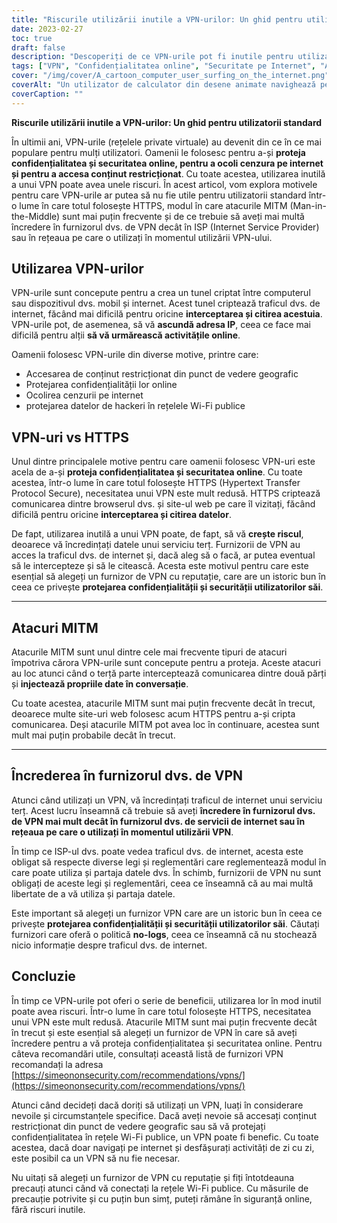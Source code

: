 ```yaml
---
title: "Riscurile utilizării inutile a VPN-urilor: Un ghid pentru utilizatorii standard"
date: 2023-02-27
toc: true
draft: false
description: "Descoperiți de ce VPN-urile pot fi inutile pentru utilizatorii standard într-o lume în care totul folosește HTTPS și cum să aveți încredere în furnizorul dvs. de VPN."
tags: ["VPN", "Confidențialitatea online", "Securitate pe Internet", "Atacuri MITM", "Rețele private virtuale", "Securitatea cibernetică", "Siguranța online", "Criptare", "HTTPS", "Protecția datelor", "Servicii ale terților", "Riscuri legate de confidențialitate", "ISP", "Conținut restricționat geografic", "Cenzura pe internet", "Wi-Fi public", "Confidențialitatea datelor", "Protecție online", "Securitate web", "Furnizori VPN"]
cover: "/img/cover/A_cartoon_computer_user_surfing_on_the_internet.png"
coverAlt: "Un utilizator de calculator din desene animate navighează pe internet, în timp ce un simbol uriaș de blocare apare pentru a proteja intimitatea utilizatorului."
coverCaption: ""
---
```


**Riscurile utilizării inutile a VPN-urilor: Un ghid pentru utilizatorii standard**

În ultimii ani, VPN-urile (rețelele private virtuale) au devenit din ce în ce mai populare pentru mulți utilizatori. Oamenii le folosesc pentru a-și **proteja confidențialitatea și securitatea online, pentru a ocoli cenzura pe internet și pentru a accesa conținut restricționat**. Cu toate acestea, utilizarea inutilă a unui VPN poate avea unele riscuri. În acest articol, vom explora motivele pentru care VPN-urile ar putea să nu fie utile pentru utilizatorii standard într-o lume în care totul folosește HTTPS, modul în care atacurile MITM (Man-in-the-Middle) sunt mai puțin frecvente și de ce trebuie să aveți mai multă încredere în furnizorul dvs. de VPN decât în ISP (Internet Service Provider) sau în rețeaua pe care o utilizați în momentul utilizării VPN-ului.

## Utilizarea VPN-urilor

VPN-urile sunt concepute pentru a crea un tunel criptat între computerul sau dispozitivul dvs. mobil și internet. Acest tunel criptează traficul dvs. de internet, făcând mai dificilă pentru oricine **interceptarea și citirea acestuia**. VPN-urile pot, de asemenea, să vă **ascundă adresa IP**, ceea ce face mai dificilă pentru alții **să vă urmărească activitățile online**.

Oamenii folosesc VPN-urile din diverse motive, printre care:

- Accesarea de conținut restricționat din punct de vedere geografic
- Protejarea confidențialității lor online
- Ocolirea cenzurii pe internet
- protejarea datelor de hackeri în rețelele Wi-Fi publice

## VPN-uri vs HTTPS

Unul dintre principalele motive pentru care oamenii folosesc VPN-uri este acela de a-și **proteja confidențialitatea și securitatea online**. Cu toate acestea, într-o lume în care totul folosește HTTPS (Hypertext Transfer Protocol Secure), necesitatea unui VPN este mult redusă. HTTPS criptează comunicarea dintre browserul dvs. și site-ul web pe care îl vizitați, făcând dificilă pentru oricine **interceptarea și citirea datelor**.

De fapt, utilizarea inutilă a unui VPN poate, de fapt, să vă **crește riscul**, deoarece vă încredințați datele unui serviciu terț. Furnizorii de VPN au acces la traficul dvs. de internet și, dacă aleg să o facă, ar putea eventual să le intercepteze și să le citească. Acesta este motivul pentru care este esențial să alegeți un furnizor de VPN cu reputație, care are un istoric bun în ceea ce privește **protejarea confidențialității și securității utilizatorilor săi**.

______

## Atacuri MITM

Atacurile MITM sunt unul dintre cele mai frecvente tipuri de atacuri împotriva cărora VPN-urile sunt concepute pentru a proteja. Aceste atacuri au loc atunci când o terță parte interceptează comunicarea dintre două părți și **injectează propriile date în conversație**.

Cu toate acestea, atacurile MITM sunt mai puțin frecvente decât în trecut, deoarece multe site-uri web folosesc acum HTTPS pentru a-și cripta comunicarea. Deși atacurile MITM pot avea loc în continuare, acestea sunt mult mai puțin probabile decât în trecut.

______

## Încrederea în furnizorul dvs. de VPN

Atunci când utilizați un VPN, vă încredințați traficul de internet unui serviciu terț. Acest lucru înseamnă că trebuie să aveți **încredere în furnizorul dvs. de VPN mai mult decât în furnizorul dvs. de servicii de internet sau în rețeaua pe care o utilizați în momentul utilizării VPN**.

În timp ce ISP-ul dvs. poate vedea traficul dvs. de internet, acesta este obligat să respecte diverse legi și reglementări care reglementează modul în care poate utiliza și partaja datele dvs. În schimb, furnizorii de VPN nu sunt obligați de aceste legi și reglementări, ceea ce înseamnă că au mai multă libertate de a vă utiliza și partaja datele.

Este important să alegeți un furnizor VPN care are un istoric bun în ceea ce privește **protejarea confidențialității și securității utilizatorilor săi**. Căutați furnizori care oferă o politică **no-logs**, ceea ce înseamnă că nu stochează nicio informație despre traficul dvs. de internet.

## Concluzie

În timp ce VPN-urile pot oferi o serie de beneficii, utilizarea lor în mod inutil poate avea riscuri. Într-o lume în care totul folosește HTTPS, necesitatea unui VPN este mult redusă. Atacurile MITM sunt mai puțin frecvente decât în trecut și este esențial să alegeți un furnizor de VPN în care să aveți încredere pentru a vă proteja confidențialitatea și securitatea online. Pentru câteva recomandări utile, consultați această listă de furnizori VPN recomandați la adresa [https://simeononsecurity.com/recommendations/vpns/](https://simeononsecurity.com/recommendations/vpns/)

Atunci când decideți dacă doriți să utilizați un VPN, luați în considerare nevoile și circumstanțele specifice. Dacă aveți nevoie să accesați conținut restricționat din punct de vedere geografic sau să vă protejați confidențialitatea în rețele Wi-Fi publice, un VPN poate fi benefic. Cu toate acestea, dacă doar navigați pe internet și desfășurați activități de zi cu zi, este posibil ca un VPN să nu fie necesar.

Nu uitați să alegeți un furnizor de VPN cu reputație și fiți întotdeauna precauți atunci când vă conectați la rețele Wi-Fi publice. Cu măsurile de precauție potrivite și cu puțin bun simț, puteți rămâne în siguranță online, fără riscuri inutile.